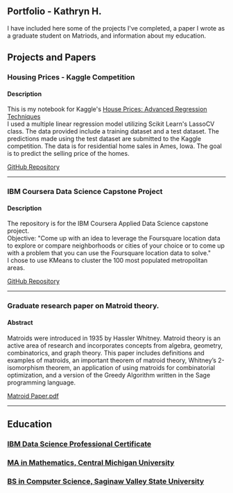 ## Portfolio - Kathryn H.

I have included here some of the projects I've completed, a paper I wrote as a graduate student on Matriods, and information about my education.

## Projects and Papers

### Housing Prices - Kaggle Competition
#### Description
This is my notebook for Kaggle's <a href='https://www.kaggle.com/c/house-prices-advanced-regression-techniques/overview/evaluation' target='_blank'>House Prices: Advanced Regression Techniques</a>  
I used a multiple linear regression model utilizing Scikit Learn's LassoCV class.
The data provided include a training dataset and a test dataset. The predictions made using the test dataset are submitted to the Kaggle competition. The data is for residential home sales in Ames, Iowa. The goal is to predict the selling price of the homes.

<a href='https://github.com/KathrynDH/Housing-Prices-Kaggle' target='_blank'>GitHub Repository</a>

***

### IBM Coursera Data Science Capstone Project
#### Description
The repository is for the IBM Coursera Applied Data Science capstone project.  
Objective: "Come up with an idea to leverage the Foursquare location data to explore or compare neighborhoods or cities of your choice or to come up with a problem that you can use the Foursquare location data to solve."  
I chose to use KMeans to cluster the 100 most populated metropolitan areas.  

<a href='https://github.com/KathrynDH/IBMCapstoneFinalProject' target='_blank'>GitHub Repository</a>

***

### Graduate research paper on Matroid theory.
#### Abstract
Matroids were introduced in 1935 by Hassler Whitney. Matroid theory is an active area of research and incorporates concepts from algebra, geometry, combinatorics, and graph theory. This paper includes definitions and examples of matroids, an important theorem of matroid theory, Whitney’s 2-isomorphism theorem, an application of using matroids for combinatorial optimization, and a version of the Greedy Algorithm written in the Sage programming language.

<a href='matroidPaper%20-%20Copy.pdf' target='_blank'>Matroid Paper.pdf</a>

***

## Education

### <a href='https://www.youracclaim.com/badges/fe62d181-7ef5-4271-a69f-ebbfb4e24d74' target='_blank'>IBM Data Science Professional Certificate</a>

### <a href='https://www.cmich.edu/colleges/se/math/Graduate%20Programs/Pages/Master-of-Arts-in-Mathematics.aspx' target='_blank'>MA in Mathematics, Central Michigan University</a>

### <a href='https://www.svsu.edu/cs/' target='_blank'>BS in Computer Science, Saginaw Valley State University</a>
